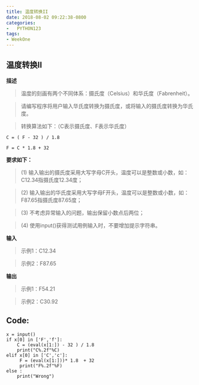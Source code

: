 ```yaml
---
title: 温度转换II
date: 2018-08-02 09:22:38-0800
categories:
-   PYTHON123
tags:
- WeekOne
---
```

## 温度转换II
**描述**
>温度的刻画有两个不同体系：摄氏度（Celsius）和华氏度（Fabrenheit）。  

>请编写程序将用户输入华氏度转换为摄氏度，或将输入的摄氏度转换为华氏度。  

>转换算法如下：（C表示摄氏度、F表示华氏度）  
```
C = ( F - 32 ) / 1.8  

F = C * 1.8 + 32
```

**要求如下：**  

>(1) 输入输出的摄氏度采用大写字母C开头，温度可以是整数或小数，如：C12.34指摄氏度12.34度；  

>(2) 输入输出的华氏度采用大写字母F开头，温度可以是整数或小数，如：F87.65指摄氏度87.65度；  

>(3) 不考虑异常输入的问题，输出保留小数点后两位；  

>(4) 使用input()获得测试用例输入时，不要增加提示字符串。  

**输入**  

>示例1：C12.34  

>示例2：F87.65 

**输出**  

>示例1：F54.21  

>示例2：C30.92

## Code:  

``` 
x = input()
if x[0] in ['F','f']:
    C = (eval(x[1:]) - 32 ) / 1.8
    print("C%.2f"%C)
elif x[0] in ['C','c']:
     F = (eval(x[1:]))* 1.8  + 32
     print("F%.2f"%F)
else :
    print("Wrong")
```
